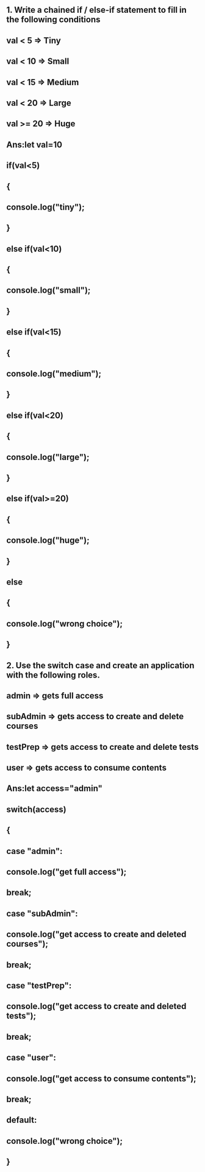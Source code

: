 ## 1.	Write a chained if / else-if statement to fill in the following conditions
## val  < 5  =>  Tiny
## val  < 10  =>  Small
## val  < 15  =>  Medium
## val  < 20  => Large
## val  >= 20  => Huge 

## Ans:let val=10
## if(val<5)
## {
## console.log("tiny");
## }
## else if(val<10)
## {
## console.log("small");
## }
## else if(val<15)
## {
## console.log("medium");
## }
## else if(val<20)
## {
## console.log("large");
## }
## else if(val>=20)
## {
## console.log("huge");
## }
## else
## {
##    console.log("wrong choice");
## }

## 2.	Use the switch case and create an application with the following roles.
## admin => gets full access
## subAdmin => gets access to create and delete courses
## testPrep => gets access to create and delete tests
## user => gets access to consume contents

## Ans:let access="admin"
## switch(access)
## {
## case "admin":
##       console.log("get full access");
##        break;
## case "subAdmin":
##       console.log("get access to create and deleted courses");
##        break;
## case "testPrep":
##        console.log("get access to create and deleted tests");
##       break;
## case "user":
##        console.log("get access to consume contents");
##       break;
## default:
##        console.log("wrong choice");
## }